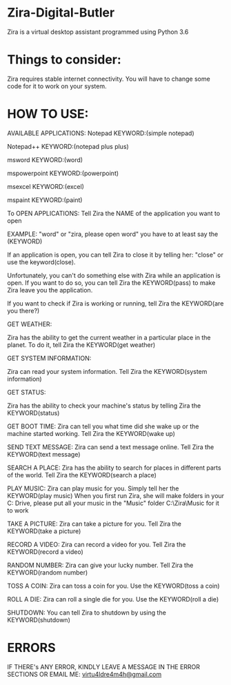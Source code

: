 # Zira-Digital-Butler
Zira is a virtual desktop assistant programmed using Python 3.6

# Things to consider:
Zira requires stable internet connectivity. You will have to change some code for it to work on your system.

# HOW TO USE:

AVAILABLE APPLICATIONS:
Notepad KEYWORD:(simple notepad)

Notepad++ KEYWORD:(notepad plus plus)

msword KEYWORD:(word)

mspowerpoint KEYWORD:(powerpoint)

msexcel KEYWORD:(excel)

mspaint KEYWORD:(paint)

To OPEN APPLICATIONS:
Tell Zira the NAME of the application you want to open 

EXAMPLE: "word" or "zira, please open word"
you have to at least say the (KEYWORD) 

If an application is open, you can tell Zira to close it by telling her:
"close" or use the keyword(close).

Unfortunately, you can't do something else with Zira while an application is open.
If you want to do so, you can tell Zira the KEYWORD(pass) to make Zira leave you the application.

If you want to check if Zira is working or running, tell Zira the KEYWORD(are you there?)


GET WEATHER:

Zira has the ability to get the current weather in a particular place in the planet.
To do it, tell Zira the KEYWORD(get weather)

GET SYSTEM INFORMATION:

Zira can read your system information. Tell Zira the KEYWORD(system information)

GET STATUS:

Zira has the ability to check your machine's status by telling Zira the KEYWORD(status)

GET BOOT TIME:
Zira can tell you what time did she wake up or the machine started working. Tell Zira the KEYWORD(wake up)

SEND TEXT MESSAGE:
Zira can send a text message online. Tell Zira the KEYWORD(text message)

SEARCH A PLACE:
Zira has the ability to search for places in different parts of the world. Tell Zira the KEYWORD(search a place)

PLAY MUSIC:
Zira can play music for you. Simply tell her the KEYWORD(play music)
When you first run Zira, she will make folders in your C: Drive, please put all your music in the "Music" folder C:\Zira\Music for it to work

TAKE A PICTURE:
Zira can take a picture for you. Tell Zira the KEYWORD(take a picture)

RECORD A VIDEO:
Zira can record a video for you. Tell Zira the KEYWORD(record a video)

RANDOM NUMBER:
Zira can give your lucky number. Tell Zira the KEYWORD(random number)

TOSS A COIN:
Zira can toss a coin for you. Use the KEYWORD(toss a coin)

ROLL A DIE:
Zira can roll a single die for you. Use the KEYWORD(roll a die)

SHUTDOWN:
You can tell Zira to shutdown by using the KEYWORD(shutdown)

# ERRORS
IF THERE's ANY ERROR, KINDLY LEAVE A MESSAGE IN THE ERROR SECTIONS OR EMAIL ME: virtu4ldre4m4h@gmail.com 

